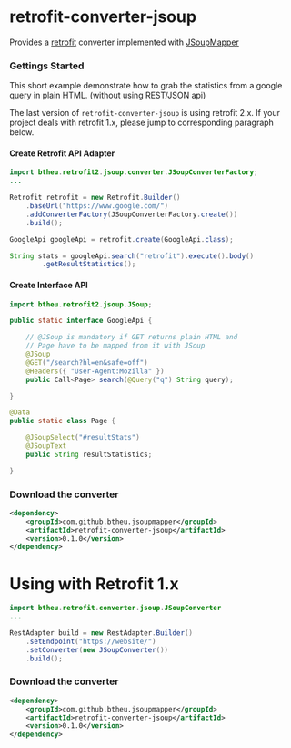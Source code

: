 # retrofit-converter-jsoup

Provides a <a href="https://github.com/square/retrofitr">retrofit</a> converter implemented with <a href="https://github.com/btheu/JSoupMapper">JSoupMapper</a>

### Gettings Started

This short example demonstrate how to grab the statistics from a google query in plain HTML.
(without using REST/JSON api)

The last version of ```retrofit-converter-jsoup``` is using retrofit 2.x.
If your project deals with retrofit 1.x, please jump to corresponding paragraph below.

#### Create Retrofit API Adapter

```java
import btheu.retrofit2.jsoup.converter.JSoupConverterFactory;
...

Retrofit retrofit = new Retrofit.Builder()
	.baseUrl("https://www.google.com/")
	.addConverterFactory(JSoupConverterFactory.create())
	.build();

GoogleApi googleApi = retrofit.create(GoogleApi.class);

String stats = googleApi.search("retrofit").execute().body()
        .getResultStatistics();

```
#### Create Interface API
```java
import btheu.retrofit2.jsoup.JSoup;

public static interface GoogleApi {

	// @JSoup is mandatory if GET returns plain HTML and
	// Page have to be mapped from it with JSoup
	@JSoup 
	@GET("/search?hl=en&safe=off")
	@Headers({ "User-Agent:Mozilla" })
	public Call<Page> search(@Query("q") String query);

}
```

```java
@Data
public static class Page {

	@JSoupSelect("#resultStats")
	@JSoupText
	public String resultStatistics;

}

```

### Download the converter

```xml
<dependency>
	<groupId>com.github.btheu.jsoupmapper</groupId>
	<artifactId>retrofit-converter-jsoup</artifactId>
	<version>0.1.0</version>
</dependency>
```

# Using with Retrofit 1.x

```java
import btheu.retrofit.converter.jsoup.JSoupConverter
...

RestAdapter build = new RestAdapter.Builder()
	.setEndpoint("https://website/")
	.setConverter(new JSoupConverter())
	.build();

```

### Download the converter

```xml
<dependency>
	<groupId>com.github.btheu.jsoupmapper</groupId>
	<artifactId>retrofit-converter-jsoup</artifactId>
	<version>0.1.0</version>
</dependency>
```
